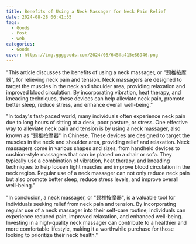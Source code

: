 ```yaml
---
title: Benefits of Using a Neck Massager for Neck Pain Relief
date: 2024-08-28 06:41:55
tags:
  - Goods
  - Post
  - web
categories:
  - Goods
cover: https://img.ggggoods.com/2024/08/645fa415e86946.png
---
```


"This article discusses the benefits of using a neck massager, or \"颈椎按摩器\", for relieving neck pain and tension. Neck massagers are designed to target the muscles in the neck and shoulder area, providing relaxation and improved blood circulation. By incorporating vibration, heat therapy, and kneading techniques, these devices can help alleviate neck pain, promote better sleep, reduce stress, and enhance overall well-being."

"In today's fast-paced world, many individuals often experience neck pain due to long hours of sitting at a desk, poor posture, or stress. One effective way to alleviate neck pain and tension is by using a neck massager, also known as \"颈椎按摩器\" in Chinese. These devices are designed to target the muscles in the neck and shoulder area, providing relief and relaxation. Neck massagers come in various shapes and sizes, from handheld devices to cushion-style massagers that can be placed on a chair or sofa. They typically use a combination of vibration, heat therapy, and kneading techniques to help loosen tight muscles and improve blood circulation in the neck region. Regular use of a neck massager can not only reduce neck pain but also promote better sleep, reduce stress levels, and improve overall well-being."

"In conclusion, a neck massager, or \"颈椎按摩器\", is a valuable tool for individuals seeking relief from neck pain and tension. By incorporating regular use of a neck massager into their self-care routine, individuals can experience reduced pain, improved relaxation, and enhanced well-being. Investing in a high-quality neck massager can contribute to a healthier and more comfortable lifestyle, making it a worthwhile purchase for those looking to prioritize their neck health."
